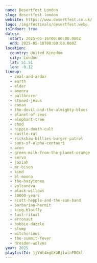 ```yaml
---
name: Desertfest London
slug: desertfest-london
website: https://www.desertfest.co.uk/
logo: /img/festivals/desertfest.webp
isIndoor: true
dates:
  start: 2025-05-16T00:00:00.000Z
  end: 2025-05-18T00:00:00.000Z
location:
  country: United Kingdom
  city: London
  lat: 51.51
  lon: -0.12
lineup:
  - zeal-and-ardor
  - earth
  - elder
  - amenra
  - pallbearer
  - stoned-jesus
  - conan
  - the-devil-and-the-almighty-blues
  - planet-of-zeus
  - elephant-tree
  - chod
  - hippie-death-cult
  - castle-rat
  - rickshaw-billies-burger-patrol
  - sons-of-alpha-centauri
  - avon
  - green-milk-from-the-planet-orange
  - servo
  - josiah
  - mr-bison
  - kind
  - el-moono
  - the-hazytones
  - volcanova
  - black-willows
  - 10000-years
  - scott-hepple-and-the-sun-band
  - barbarian-hermit
  - king-blotfly
  - lust-ritual
  - erronaut
  - bobbie-dazzle
  - slump
  - witchorious
  - the-summit-fever
  - dresden-wolves
year: 2025
playlistId: 1jYWt4mgOXUBjlwihF0Gkl
---
```

